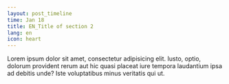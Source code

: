 ```yaml
---
layout: post_timeline
time: Jan 18
title: EN_Title of section 2
lang: en
icon: heart
---
```

Lorem ipsum dolor sit amet, consectetur adipisicing elit. Iusto, optio, dolorum provident rerum aut hic quasi placeat iure tempora laudantium ipsa ad debitis unde? Iste voluptatibus minus veritatis qui ut.